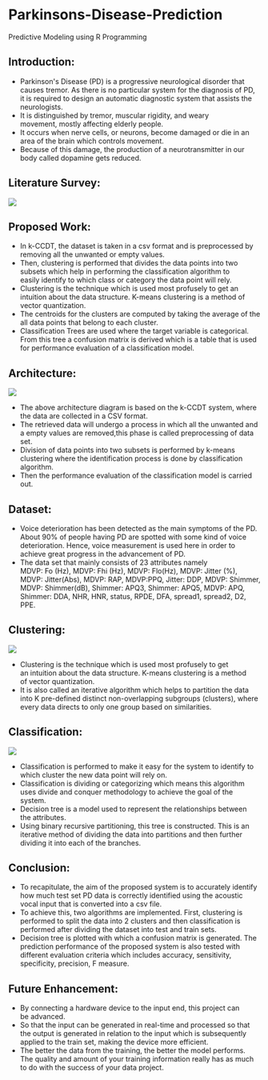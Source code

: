 # Parkinsons-Disease-Prediction
Predictive Modeling using R Programming

<h2>Introduction:</h2>
<ul><li>Parkinson's Disease (PD) is a progressive neurological disorder that causes tremor. As there is no particular system for the diagnosis of PD, it is required to design an automatic diagnostic system that assists the neurologists.</li>
<li>It is distinguished by tremor, muscular rigidity, and weary movement, mostly affecting elderly people. </li>
<li>It occurs when nerve cells, or neurons, become damaged or die in an area of the brain which controls movement.</li>
<li>Because of this damage, the production of a neurotransmitter in our body called dopamine gets reduced.</li></ul>

<h2>Literature Survey:</h2>
<img src="Screenshots/Fig1_pd.jpg">

<h2>Proposed Work:</h2>
<ul><li>In k-CCDT, the dataset is taken in a csv format and is preprocessed by removing all the unwanted or empty values. </li>
<li>Then, clustering is performed that divides the data points into two subsets which help in performing the classification algorithm to easily identify to which class or category the data point will rely. </li>
<li>Clustering is the technique which is used most profusely to get an intuition about the data structure. K-means clustering is a method of vector quantization.</li>
<li>The centroids for the clusters are computed by taking the average of the all data points that belong to each cluster.</li>
<li>Classification Trees are used where the target variable is categorical. From this tree a confusion matrix is derived which is a table that is used for performance evaluation of a classification model.</li></ul>

<h2>Architecture:</h2>
<img src="Screenshots/Fig2_pd.jpg">

<ul><li>The above architecture diagram is based on the k-CCDT system, where the data are collected in a CSV format.</li>
<li>The retrieved data will undergo a process in which all the unwanted and a empty values are removed,this phase is called preprocessing of data set.</li>
<li>Division of data points into two subsets is performed by k-means clustering where the identification process is done by classification algorithm.</li>
<li>Then the performance evaluation of the classification model is carried out.</li></ul>

<h2>Dataset:</h2>
<ul><li>Voice deterioration has been detected as the main symptoms of the PD. About 90% of people having PD are spotted with some kind of voice deterioration. Hence, voice measurement is used here in order to achieve great progress in the advancement of PD. </li>
<li>The data set that mainly consists of 23 attributes namely MDVP: Fo (Hz), MDVP: Fhi (Hz), MDVP: Flo(Hz), MDVP: Jitter (%), MDVP: Jitter(Abs), MDVP: RAP, MDVP:PPQ, Jitter: DDP, MDVP: Shimmer, MDVP: Shimmer(dB), Shimmer: APQ3, Shimmer: APQ5, MDVP: APQ, Shimmer: DDA, NHR, HNR, status, RPDE, DFA, spread1, spread2, D2, PPE.</li></ul>

<h2>Clustering:</h2>
<img src="Screenshots/Fig3_pd.jpg">
<ul><li>Clustering is the technique which is used most profusely to get an intuition about the data structure. K-means clustering is a method of vector quantization.</li>
<li>It is also called an iterative algorithm which helps to partition the data into K pre-defined distinct non-overlapping subgroups (clusters), where every data directs to only one group based on similarities.</li></ul>


<h2>Classification:</h2>
<img src="Screenshots/Fig4_pd.jpg">
<ul><li>Classification is performed to make it easy for the system to identify to which cluster the new data point will rely on. </li>
<li>Classification is dividing or categorizing which means this algorithm uses divide and conquer methodology to achieve the goal of the system. </li>
<li>Decision tree is a model used to represent the relationships between the attributes.</li>
<li>Using binary recursive partitioning, this tree is constructed. This is an iterative method of dividing the data into partitions and then further dividing it into each of the branches.
</li></ul>

<h2>Conclusion:</h2>
<ul><li>To recapitulate, the aim of the proposed system is to accurately identify how much test set PD data is correctly identified using the acoustic vocal input that is converted into a csv file. </li>
<li>To achieve this, two algorithms are implemented. First, clustering is performed to split the data into 2 clusters and then classification is performed after dividing the dataset into test and train sets. </li>
<li>Decision tree is plotted with which a confusion matrix is generated. The prediction performance of the proposed system is also tested with different evaluation criteria which includes accuracy, sensitivity, specificity, precision, F measure.</li></ul>

<h2>Future Enhancement:</h2>
<ul><li>By connecting a hardware device to the input end, this project can be advanced. </li>
<li>So that the input can be generated in real-time and processed so that the output is generated in relation to the input which is subsequently applied to the train set, making the device more efficient. </li>
<li>The better the data from the training, the better the model performs. The quality and amount of your training information really has as much to do with the success of your data project.</li></ul>


